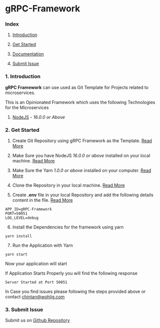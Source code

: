 # gRPC-Framework

### Index

1. [Introduction](#introduction)

2. [Get Started](#get-started)

3. [Documentation](#documentation)

4. [Submit Issue](https://github.com/wohlig/wohligFramework/issues)

### 1. Introduction <a name="introduction"></a>

**gRPC Framework** can use used as Git Template for Projects related to microservices.

This is an Opinionated Framework which uses the following Technologies for the Microservices

1. [NodeJS](https://nodejs.org) - _16.0.0 or Above_

### 2. Get Started <a name="get-started"></a>

1. Create Git Repository using gRPC Framework as the Template. [Read More](https://docs.github.com/en/github/creating-cloning-and-archiving-repositories/creating-a-repository-from-a-template)

2. Make Sure you have NodeJS _16.0.0 or above_ installed on your local machine. [Read More](https://nodejs.org/en/)

3. Make Sure the Yarn _1.0.0 or above_ installed on your computer. [Read More ](https://yarnpkg.com)

4. Clone the Repository in your local machine. [Read More](https://docs.github.com/en/github/creating-cloning-and-archiving-repositories/cloning-a-repository)

5. Create **.env** file in your local Repository and add the following details content in the file. [Read More](https://www.npmjs.com/package/dotenv)

```shell
APP_ID=gRPC-Framework
PORT=50051
LOG_LEVEL=debug
```

6. Install the Dependencies for the framework using yarn

```shell
yarn install
```

7. Run the Application with Yarn

```shell
yarn start
```

Now your application will start

If Application Starts Properly you will find the following response

```shell
Server Started at Port 50051
```

In Case you find issues please following the steps provided above or contact chintan@wohlig.com

### 3. Submit Issue

Submit us on [Github Repository](https://github.com/wohlig/gRPC-Framework/issues)
